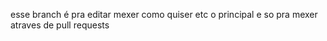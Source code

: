 esse branch é pra editar mexer como quiser etc o principal e so pra mexer atraves de pull requests 
